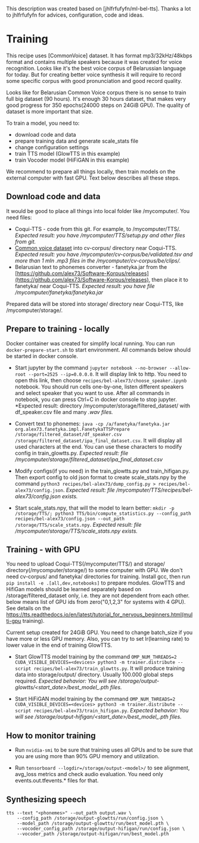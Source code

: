This description was created based on [jhlfrfufyfn/ml-bel-tts]. Thanks a lot to jhlfrfufyfn for advices, configuration, code and ideas.

# Training

This recipe uses [CommonVoice] dataset. It has format mp3/32kHz/48kbps format and contains multiple speakers because it was created for voice recognition. Looks like it's the best voice corpus of Belarussian language for today. But for creating better voice synthesis it will require to record some specific corpus with good pronunciation and good record quality.

Looks like for Belarusian Common Voice corpus there is no sense to train full big dataset (90 hours). It's enough 30 hours dataset, that makes very good progress for 350 epochs(24000 steps on 24GiB GPU). The quality of dataset is more important that size.

To train a model, you need to:
- download code and data
- prepare training data and generate scale_stats file
- change configuration settings
- train TTS model (GlowTTS in this example)
- train Vocoder model (HiFiGAN in this example)

We recommend to prepare all things locally, then train models on the external computer with fast GPU. Text below describes all these steps.

## Download code and data

It would be good to place all things into local folder like /mycomputer/. You need files:

- Coqui-TTS - code from this git. For example, to /mycomputer/TTS/. *Expected result: you have /mycomputer/TTS/setup.py and other files from git.*
- [Common voice dataset](https://commonvoice.mozilla.org/en/datasets) into cv-corpus/ directory near Coqui-TTS. *Expected result: you have /mycomputer/cv-corpus/be/validated.tsv and more than 1 mln .mp3 files in the /mycomputer/cv-corpus/be/clips/.*
- Belarusian text to phonemes converter - fanetyka.jar from the [https://github.com/alex73/Software-Korpus/releases](https://github.com/alex73/Software-Korpus/releases), then place it to fanetyka/ near Coqui-TTS. *Expected result: you have file /mycomputer/fanetyka/fanetyka.jar*

Prepared data will be stored into storage/ directory near Coqui-TTS, like /mycomputer/storage/.

## Prepare to training - locally

Docker container was created for simplify local running. You can run `docker-prepare-start.sh` to start environment. All commands below should be started in docker console.

* Start jupyter by the command `jupyter notebook --no-browser --allow-root --port=2525 --ip=0.0.0.0`. It will display link to http. You need to open this link, then choose `recipes/bel-alex73/choose_speaker.ipynb` notebook. You should run cells one-by-one, listen different speakers and select speaker that you want to use. After all commands in notebook, you can press Ctrl+C in docker console to stop jupyter. *Expected result: directory /mycomputer/storage/filtered_dataset/ with df_speaker.csv file and many *.wav files.*

* Convert text to phonemes: `java -cp /a/fanetyka/fanetyka.jar org.alex73.fanetyka.impl.FanetykaTTSPrepare /storage/filtered_dataset/df_speaker.csv /storage/filtered_dataset/ipa_final_dataset.csv`. It will display all used characters at the end. You can use these characters to modify config in train_glowtts.py. *Expected result: file /mycomputer/storage/filtered_dataset/ipa_final_dataset.csv*

* Modify configs(if you need) in the train_glowtts.py and train_hifigan.py. Then export config to old json format to create scale_stats.npy by the command `python3 recipes/bel-alex73/dump_config.py > recipes/bel-alex73/config.json`. *Expected result: file /mycomputer/TTS/recipes/bel-alex73/config.json exists.*

* Start scale_stats.npy, that will the model to learn better: `mkdir -p /storage/TTS/; python3 TTS/bin/compute_statistics.py --config_path recipes/bel-alex73/config.json --out_path /storage/TTS/scale_stats.npy`. *Expected result: file /mycomputer/storage/TTS/scale_stats.npy exists.*

## Training - with GPU

You need to upload Coqui-TTS(/mycomputer/TTS/) and storage/ directory(/mycomputer/storage/) to some computer with GPU. We don't need cv-corpus/ and fanetyka/ directories for training. Install gcc, then run `pip install -e .[all,dev,notebooks]` to prepare modules. GlowTTS and HifiGan models should be learned separately based on /storage/filtered_dataset only, i.e. they are not dependent from each other. <devices> below means list of GPU ids from zero("0,1,2,3" for systems with 4 GPU). See details on the https://tts.readthedocs.io/en/latest/tutorial_for_nervous_beginners.html(multi-gpu training).

Current setup created for 24GiB GPU. You need to change batch_size if you have more or less GPU memory. Also, you can try to set lr(learning rate) to lower value in the end of training GlowTTS.

* Start GlowTTS model training by the command `OMP_NUM_THREADS=2 CUDA_VISIBLE_DEVICES=<devices> python3 -m trainer.distribute --script recipes/bel-alex73/train_glowtts.py`. It will produce training data into storage/output/ directory. Usually 100.000 global steps required. *Expected behavior: You will see /storage/output-glowtts/<start_date>/best_model_<step>.pth files.*

* Start HiFiGAN model training by the command `OMP_NUM_THREADS=2 CUDA_VISIBLE_DEVICES=<devices> python3 -m trainer.distribute --script recipes/bel-alex73/train_hifigan.py`. *Expected behavior: You will see /storage/output-hifigan/<start_date>/best_model_<step>.pth files.*

## How to monitor training

* Run `nvidia-smi` to be sure that training uses all GPUs and to be sure that you are using more than 90% GPU memory and utilization.

* Run `tensorboard --logdir=/storage/output-<model>/` to see alignment, avg_loss metrics and check audio evaluation. You need only events.out.tfevents.\* files for that.

## Synthesizing speech

	tts --text "<phonemes>" --out_path output.wav \
		--config_path /storage/output-glowtts/run/config.json \
		--model_path /storage/output-glowtts/run/best_model.pth \
		--vocoder_config_path /storage/output-hifigan/run/config.json \
		--vocoder_path /storage/output-hifigan/run/best_model.pth
